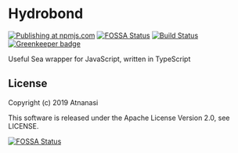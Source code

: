 # Hydrobond

[![Publishing at npmjs.com](https://img.shields.io/npm/v/hydrobond.svg)](https://www.npmjs.com/package/hydrobond)
[![FOSSA Status](https://app.fossa.io/api/projects/git%2Bgithub.com%2Fatnanasi%2Fhydrobond.svg?type=shield)](https://app.fossa.io/projects/git%2Bgithub.com%2Fatnanasi%2Fhydrobond?ref=badge_shield)
[![Build Status](https://atnanasi.visualstudio.com/hydrobond/_apis/build/status/atnanasi.hydrobond?branchName=master)](https://atnanasi.visualstudio.com/hydrobond/_build/latest?definitionId=1&branchName=master)
[![Greenkeeper badge](https://badges.greenkeeper.io/atnanasi/hydrobond.svg)](https://greenkeeper.io/)

Useful Sea wrapper for JavaScript, written in TypeScript

## License

Copyright (c) 2019 Atnanasi

This software is released under the Apache License Version 2.0, see LICENSE.

[![FOSSA Status](https://app.fossa.io/api/projects/git%2Bgithub.com%2Fatnanasi%2Fhydrobond.svg?type=large)](https://app.fossa.io/projects/git%2Bgithub.com%2Fatnanasi%2Fhydrobond?ref=badge_large)